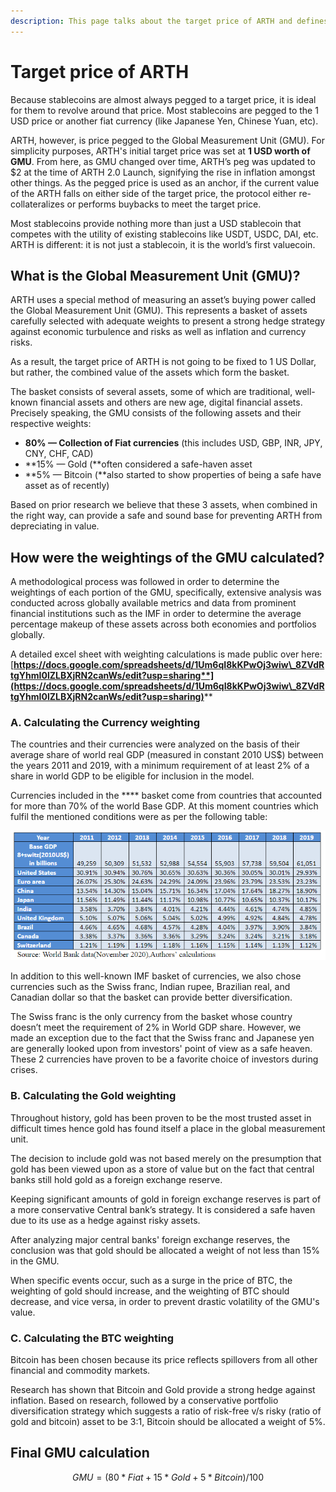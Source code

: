 ```yaml
---
description: This page talks about the target price of ARTH and defines the GMU index
---
```


# Target price of ARTH

Because stablecoins are almost always pegged to a target price, it is ideal for them to revolve around that price. Most stablecoins are pegged to the 1 USD price or another fiat currency (like Japanese Yen, Chinese Yuan, etc).&#x20;

ARTH, however, is price pegged to the Global Measurement Unit (GMU). For simplicity purposes, ARTH's initial target price was set at **1 USD worth of GMU**. From here, as GMU changed over time, ARTH’s peg was updated to $2 at the time of ARTH 2.0 Launch, signifying the rise in inflation amongst other things. As the pegged price is used as an anchor, if the current value of the ARTH falls on either side of the target price, the protocol either re-collateralizes or performs buybacks to meet the target price.

Most stablecoins provide nothing more than just a USD stablecoin that competes with the utility of existing stablecoins like USDT, USDC, DAI, etc. ARTH is different: it is not just a stablecoin, it is the world’s first valuecoin.



## What is the Global Measurement Unit (GMU)?

ARTH uses a special method of measuring an asset’s buying power called the Global Measurement Unit (GMU). This represents a basket of assets carefully selected with adequate weights to present a strong hedge strategy against economic turbulence and risks as well as inflation and currency risks.&#x20;

As a result, the target price of ARTH is not going to be fixed to 1 US Dollar, but rather, the combined value of the assets which form the basket.

The basket consists of several assets, some of which are traditional, well-known financial assets and others are new age, digital financial assets. Precisely speaking, the GMU consists of the following assets and their respective weights:

* **80% — Collection of Fiat currencies** (this includes USD, GBP, INR, JPY, CNY, CHF, CAD)
* **15% — Gold (**often considered a safe-haven asset
* **5% — Bitcoin (**also started to show properties of being a safe have asset as of recently)

Based on prior research we believe that these 3 assets, when combined in the right way, can provide a safe and sound base for preventing ARTH from depreciating in value.

## How were the weightings of the GMU calculated?

A methodological process was followed in order to determine the weightings of each portion of the GMU, specifically, extensive analysis was conducted across globally available metrics and data from prominent financial institutions such as the IMF in order to determine the average percentage makeup of these assets across both economies and portfolios globally.

A detailed excel sheet with weighting calculations is made public over here: [**https://docs.google.com/spreadsheets/d/1Um6qI8kKPwOj3wiw\_8ZVdRtgYhmI0lZLBXjRN2canWs/edit?usp=sharing**](https://docs.google.com/spreadsheets/d/1Um6qI8kKPwOj3wiw\_8ZVdRtgYhmI0lZLBXjRN2canWs/edit?usp=sharing)****

### **A. Calculating the Currency weighting**

The countries and their currencies were analyzed on the basis of their average share of world real GDP (measured in constant 2010 US$) between the years 2011 and 2019, with a minimum requirement of at least 2% of a share in world GDP to be eligible for inclusion in the model.

Currencies included in the **** basket come from countries that accounted for more than 70% of the world Base GDP. At this moment countries which fulfil the mentioned conditions were as per the following table:

![](<../.gitbook/assets/image (6).png>)

In addition to this well-known IMF basket of currencies, we also chose currencies such as the Swiss franc, Indian rupee, Brazilian real, and Canadian dollar so that the basket can provide better diversification.&#x20;

The Swiss franc is the only currency from the basket whose country doesn’t meet the requirement of 2% in World GDP share. However, we made an exception due to the fact that the Swiss franc and Japanese yen are generally looked upon from investors' point of view as a safe heaven. These 2 currencies have proven to be a favorite choice of investors during crises.

### **B. Calculating the Gold weighting**

Throughout history, gold has been proven to be the most trusted asset in difficult times hence gold has found itself a place in the global measurement unit.&#x20;

The decision to include gold was not based merely on the presumption that gold has been viewed upon as a store of value but on the fact that central banks still hold gold as a foreign exchange reserve.&#x20;

Keeping significant amounts of gold in foreign exchange reserves is part of a more conservative Central bank’s strategy. It is considered a safe haven due to its use as a hedge against risky assets. &#x20;

After analyzing major central banks' foreign exchange reserves, the conclusion was that gold should be allocated a weight of not less than 15% in the GMU.

When specific events occur, such as a surge in the price of BTC, the weighting of gold should increase, and the weighting of BTC should decrease, and vice versa, in order to prevent drastic volatility of the GMU's value.

### **C. Calculating the BTC weighting**

Bitcoin has been chosen because its price reflects spillovers from all other financial and commodity markets.&#x20;

Research has shown that Bitcoin and Gold provide a strong hedge against inflation. Based on research, followed by a conservative portfolio diversification strategy which suggests a ratio of risk-free v/s risky (ratio of gold and bitcoin) asset to be 3:1, Bitcoin should be allocated a weight of 5%.

## **Final GMU calculation**

$$
GMU = (80 * Fiat + 15 * Gold + 5 * Bitcoin) / 100
$$

